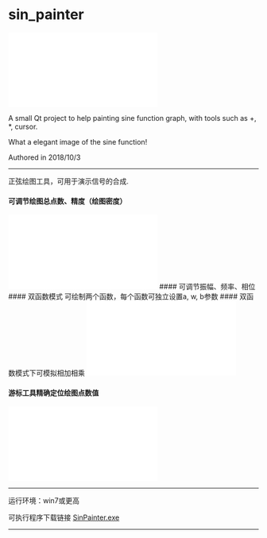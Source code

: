 # sin_painter
<iframe src="//player.bilibili.com/player.html?aid=84543138&bvid=BV1b7411e7JA&cid=144598627&page=2" scrolling="no" border="0" frameborder="no" framespacing="0" allowfullscreen="true"> </iframe>

A small Qt project to help painting sine function graph, with tools such as +, *, cursor.

What a elegant image of the sine function!

Authored in 2018/10/3

***

正弦绘图工具，可用于演示信号的合成.

#### 可调节绘图总点数、精度（绘图密度）
<iframe src="//player.bilibili.com/player.html?aid=84543138&bvid=BV1b7411e7JA&cid=144598826&page=1" scrolling="no" border="0" frameborder="no" framespacing="0" allowfullscreen="true"> </iframe>
#### 可调节振幅、频率、相位
#### 双函数模式
可绘制两个函数，每个函数可独立设置a, w, b参数
#### 双函数模式下可模拟相加相乘
<iframe src="//player.bilibili.com/player.html?aid=84543138&bvid=BV1b7411e7JA&cid=144598627&page=2" scrolling="no" border="0" frameborder="no" framespacing="0" allowfullscreen="true"> </iframe>

#### 游标工具精确定位绘图点数值
<iframe src="//player.bilibili.com/player.html?aid=84543138&bvid=BV1b7411e7JA&cid=144598638&page=3" scrolling="no" border="0" frameborder="no" framespacing="0" allowfullscreen="true"> </iframe>

***

运行环境：win7或更高

可执行程序下载链接 [SinPainter.exe](https://github.com/lichengchen/sin_painter/releases/download/1.0/SinPainter.exe)

***
